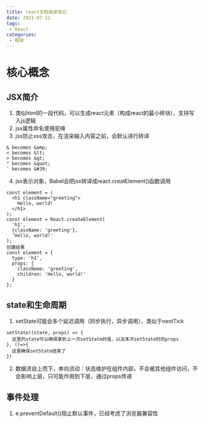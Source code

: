 ```yaml
---
title: react文档阅读笔记
date: 2021-07-12
tags:
 - React
categories:
 - 框架
---
```

# 核心概念
## JSX简介
1. 类似html的一段代码，可以生成react元素（构成react的最小砖块），支持写入js逻辑
2. jsx属性命名使用驼峰
3. jsx防止xss攻击，在渲染输入内容之前，会默认进行转译
```
& becomes &amp;
< becomes &lt;
> becomes &gt;
" becomes &quot;
' becomes &#39;
```
4. jsx表示对象，Babel会把jsx转译成react.creatElement()函数调用
```
const element = (
  <h1 className="greeting">
    Hello, world!
  </h1>
);
const element = React.createElement(
  'h1',
  {className: 'greeting'},
  'Hello, world!'
);
创建结果
const element = {
  type: 'h1',
  props: {
    className: 'greeting',
    children: 'Hello, world!'
  }
};
```
## state和生命周期
1. setState可能会多个延迟调用（同步执行，异步调用），类似于nextTick
```
setState((state, props) => {
  这里的state可以确保拿到上一次setState的值，以及本次setState时的props
}, ()=>{
  这里确保setState结束了
})
```
2. 数据流自上而下，单向流动：状态维护在组件内部，不会被其他组件访问，不会影响上层，只可能作用到下层，通过props传递

## 事件处理
1. e.preventDefault()阻止默认事件，已经考虑了浏览器兼容性